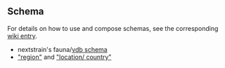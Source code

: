 ## Schema

For details on how to use and compose schemas, see the corresponding [wiki entry](https://github.com/viehwegerlib/zoo/wiki/Work-with-schemas).

- nextstrain's fauna/[vdb schema](https://github.com/nextstrain/fauna/tree/master/vdb)
- ["region"](https://github.com/blab/nextflu/blob/master/augur/source-data/geo_regions.tsv) and ["location/ country"](https://github.com/blab/nextflu/blob/master/augur/source-data/geo_synonyms.tsv)



